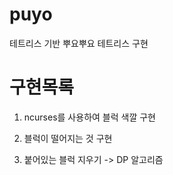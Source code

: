 # puyo
테트리스 기반 뿌요뿌요 테트리스 구현


# 구현목록
1. ncurses를 사용하여 블럭 색깔 구현

2. 블럭이 떨어지는 것 구현

3. 붙어있는 블럭 지우기 -> DP 알고리즘



